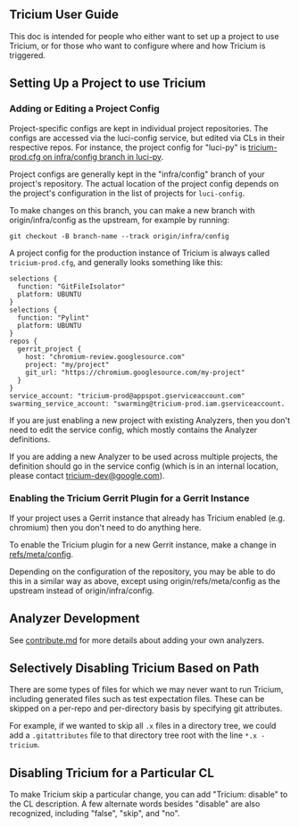 ## Tricium User Guide

This doc is intended for people who either want to set up a project to use
Tricium, or for those who want to configure where and how Tricium is triggered.

## Setting Up a Project to use Tricium

### Adding or Editing a Project Config

Project-specific configs are kept in individual project repositories. The
configs are accessed via the luci-config service, but edited via CLs in their
respective repos. For instance, the project config for "luci-py" is
[tricium-prod.cfg on infra/config branch in luci-py](https://chromium.googlesource.com/infra/luci/luci-py/+/infra/config/tricium-prod.cfg).

Project configs are generally kept in the "infra/config" branch of your
project's repository. The actual location of the project config depends on the
project's configuration in the list of projects for `luci-config`.

To make changes on this branch, you can make a new branch with
origin/infra/config as the upstream, for example by running:

```
git checkout -B branch-name --track origin/infra/config
```

A project config for the production instance of Tricium is always called
`tricium-prod.cfg`, and generally looks something like this:

```
selections {
  function: "GitFileIsolator"
  platform: UBUNTU
}
selections {
  function: "Pylint"
  platform: UBUNTU
}
repos {
  gerrit_project {
    host: "chromium-review.googlesource.com"
    project: "my/project"
    git_url: "https://chromium.googlesource.com/my-project"
  }
}
service_account: "tricium-prod@appspot.gserviceaccount.com"
swarming_service_account: "swarming@tricium-prod.iam.gserviceaccount.
```

If you are just enabling a new project with existing Analyzers, then you don't
need to edit the service config, which mostly contains the Analyzer definitions.

If you are adding a new Analyzer to be used across multiple projects, the
definition should go in the service config (which is in an internal location,
please contact tricium-dev@google.com).

### Enabling the Tricium Gerrit Plugin for a Gerrit Instance

If your project uses a Gerrit instance that already has Tricium enabled (e.g.
chromium) then you don't need to do anything here.

To enable the Tricium plugin for a new Gerrit instance, make a change in
[refs/meta/config](https://gerrit-review.googlesource.com/Documentation/config-project-config.html#_the_refs_meta_config_namespace).

Depending on the configuration of the repository, you may be able to do this in
a similar way as above, except using origin/refs/meta/config as the upstream
instead of origin/infra/config.

## Analyzer Development

See [contribute.md](./contribute.md) for more details about adding your own
analyzers.

## Selectively Disabling Tricium Based on Path

There are some types of files for which we may never want to run Tricium,
including generated files such as test expectation files. These can be skipped
on a per-repo and per-directory basis by specifying git attributes.

For example, if we wanted to skip all `.x` files in a directory tree, we could
add a `.gitattributes` file to that directory tree root with the line `*.x
-tricium`.

## Disabling Tricium for a Particular CL

To make Tricium skip a particular change, you can add "Tricium: disable" to the
CL description. A few alternate words besides "disable" are also recognized,
including "false", "skip", and "no".
